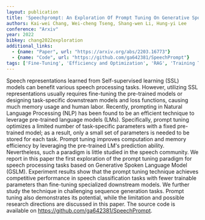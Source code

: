 ```yaml
---
layout: publication
title: 'Speechprompt: An Exploration Of Prompt Tuning On Generative Spoken Language Model For Speech Processing Tasks'
authors: Kai-wei Chang, Wei-cheng Tseng, Shang-wen Li, Hung-yi Lee
conference: "Arxiv"
year: 2022
bibkey: chang2022exploration
additional_links:
  - {name: "Paper", url: "https://arxiv.org/abs/2203.16773"}
  - {name: "Code", url: "https://github.com/ga642381/SpeechPrompt"}
tags: ['Fine-Tuning', 'Efficiency and Optimization', 'RAG', 'Training Techniques', 'Has Code', 'Pretraining Methods', 'Prompting']
---
```

Speech representations learned from Self-supervised learning (SSL) models can
benefit various speech processing tasks. However, utilizing SSL representations
usually requires fine-tuning the pre-trained models or designing task-specific
downstream models and loss functions, causing much memory usage and human
labor. Recently, prompting in Natural Language Processing (NLP) has been found
to be an efficient technique to leverage pre-trained language models (LMs).
Specifically, prompt tuning optimizes a limited number of task-specific
parameters with a fixed pre-trained model; as a result, only a small set of
parameters is needed to be stored for each task. Prompt tuning improves
computation and memory efficiency by leveraging the pre-trained LM's prediction
ability. Nevertheless, such a paradigm is little studied in the speech
community. We report in this paper the first exploration of the prompt tuning
paradigm for speech processing tasks based on Generative Spoken Language Model
(GSLM). Experiment results show that the prompt tuning technique achieves
competitive performance in speech classification tasks with fewer trainable
parameters than fine-tuning specialized downstream models. We further study the
technique in challenging sequence generation tasks. Prompt tuning also
demonstrates its potential, while the limitation and possible research
directions are discussed in this paper. The source code is available on
https://github.com/ga642381/SpeechPrompt.
